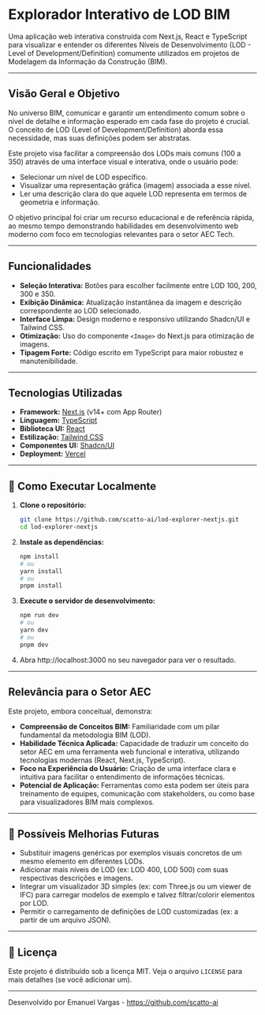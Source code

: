 #   Explorador Interativo de LOD BIM 

Uma aplicação web interativa construída com Next.js, React e TypeScript para visualizar e entender os diferentes Níveis de Desenvolvimento (LOD - Level of Development/Definition) comumente utilizados em projetos de Modelagem da Informação da Construção (BIM).


---


##  Visão Geral e Objetivo

No universo BIM, comunicar e garantir um entendimento comum sobre o nível de detalhe e informação esperado em cada fase do projeto é crucial. O conceito de LOD (Level of Development/Definition) aborda essa necessidade, mas suas definições podem ser abstratas.

Este projeto visa facilitar a compreensão dos LODs mais comuns (100 a 350) através de uma interface visual e interativa, onde o usuário pode:

*   Selecionar um nível de LOD específico.
*   Visualizar uma representação gráfica (imagem) associada a esse nível.
*   Ler uma descrição clara do que aquele LOD representa em termos de geometria e informação.

O objetivo principal foi criar um recurso educacional e de referência rápida, ao mesmo tempo demonstrando habilidades em desenvolvimento web moderno com foco em tecnologias relevantes para o setor AEC Tech.

---

##  Funcionalidades

*   **Seleção Interativa:** Botões para escolher facilmente entre LOD 100, 200, 300 e 350.
*   **Exibição Dinâmica:** Atualização instantânea da imagem e descrição correspondente ao LOD selecionado.
*   **Interface Limpa:** Design moderno e responsivo utilizando Shadcn/UI e Tailwind CSS.
*   **Otimização:** Uso do componente `<Image>` do Next.js para otimização de imagens.
*   **Tipagem Forte:** Código escrito em TypeScript para maior robustez e manutenibilidade.

---

##  Tecnologias Utilizadas

*   **Framework:** [Next.js](https://nextjs.org/) (v14+ com App Router)
*   **Linguagem:** [TypeScript](https://www.typescriptlang.org/)
*   **Biblioteca UI:** [React](https://reactjs.org/)
*   **Estilização:** [Tailwind CSS](https://tailwindcss.com/)
*   **Componentes UI:** [Shadcn/UI](https://ui.shadcn.com/)
*   **Deployment:** [Vercel](https://vercel.com/)

---

## 🚀 Como Executar Localmente

1.  **Clone o repositório:**
    ```bash
    git clone https://github.com/scatto-ai/lod-explorer-nextjs.git
    cd lod-explorer-nextjs
    ```
2.  **Instale as dependências:**
    ```bash
    npm install
    # ou
    yarn install
    # ou
    pnpm install
    ```
3.  **Execute o servidor de desenvolvimento:**
    ```bash
    npm run dev
    # ou
    yarn dev
    # ou
    pnpm dev
    ```
4.  Abra http://localhost:3000 no seu navegador para ver o resultado.

---

##  Relevância para o Setor AEC 

Este projeto, embora conceitual, demonstra:

*   **Compreensão de Conceitos BIM:** Familiaridade com um pilar fundamental da metodologia BIM (LOD).
*   **Habilidade Técnica Aplicada:** Capacidade de traduzir um conceito do setor AEC em uma ferramenta web funcional e interativa, utilizando tecnologias modernas (React, Next.js, TypeScript).
*   **Foco na Experiência do Usuário:** Criação de uma interface clara e intuitiva para facilitar o entendimento de informações técnicas.
*   **Potencial de Aplicação:** Ferramentas como esta podem ser úteis para treinamento de equipes, comunicação com stakeholders, ou como base para visualizadores BIM mais complexos.

---

## 🌱 Possíveis Melhorias Futuras

*   Substituir imagens genéricas por exemplos visuais concretos de um mesmo elemento em diferentes LODs.
*   Adicionar mais níveis de LOD (ex: LOD 400, LOD 500) com suas respectivas descrições e imagens.
*   Integrar um visualizador 3D simples (ex: com Three.js ou um viewer de IFC) para carregar modelos de exemplo e talvez filtrar/colorir elementos por LOD.
*   Permitir o carregamento de definições de LOD customizadas (ex: a partir de um arquivo JSON).

---

## 📄 Licença

Este projeto é distribuído sob a licença MIT. Veja o arquivo `LICENSE` para mais detalhes (se você adicionar um).

---

Desenvolvido por Emanuel Vargas - https://github.com/scatto-ai
